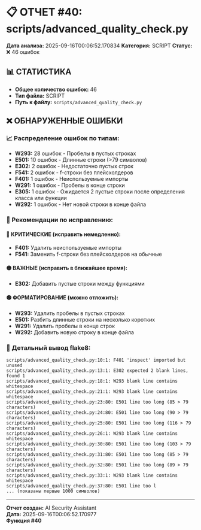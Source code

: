 # 📋 ОТЧЕТ #40: scripts/advanced_quality_check.py

**Дата анализа:** 2025-09-16T00:06:52.170834
**Категория:** SCRIPT
**Статус:** ❌ 46 ошибок

## 📊 СТАТИСТИКА

- **Общее количество ошибок:** 46
- **Тип файла:** SCRIPT
- **Путь к файлу:** `scripts/advanced_quality_check.py`

## ❌ ОБНАРУЖЕННЫЕ ОШИБКИ

### 📈 Распределение ошибок по типам:

- **W293:** 28 ошибок - Пробелы в пустых строках
- **E501:** 10 ошибок - Длинные строки (>79 символов)
- **E302:** 2 ошибок - Недостаточно пустых строк
- **F541:** 2 ошибок - f-строки без плейсхолдеров
- **F401:** 1 ошибок - Неиспользуемые импорты
- **W291:** 1 ошибок - Пробелы в конце строки
- **E305:** 1 ошибок - Ожидается 2 пустые строки после определения класса или функции
- **W292:** 1 ошибок - Нет новой строки в конце файла

### 🎯 Рекомендации по исправлению:

#### 🔴 КРИТИЧЕСКИЕ (исправить немедленно):
- **F401:** Удалить неиспользуемые импорты
- **F541:** Заменить f-строки без плейсхолдеров на обычные

#### 🟡 ВАЖНЫЕ (исправить в ближайшее время):
- **E302:** Добавить пустые строки между функциями

#### 🟢 ФОРМАТИРОВАНИЕ (можно отложить):
- **W293:** Удалить пробелы в пустых строках
- **E501:** Разбить длинные строки на несколько коротких
- **W291:** Удалить пробелы в конце строк
- **W292:** Добавить новую строку в конце файла

### 📝 Детальный вывод flake8:

```
scripts/advanced_quality_check.py:10:1: F401 'inspect' imported but unused
scripts/advanced_quality_check.py:13:1: E302 expected 2 blank lines, found 1
scripts/advanced_quality_check.py:18:1: W293 blank line contains whitespace
scripts/advanced_quality_check.py:21:1: W293 blank line contains whitespace
scripts/advanced_quality_check.py:23:80: E501 line too long (85 > 79 characters)
scripts/advanced_quality_check.py:24:80: E501 line too long (90 > 79 characters)
scripts/advanced_quality_check.py:25:80: E501 line too long (116 > 79 characters)
scripts/advanced_quality_check.py:26:1: W293 blank line contains whitespace
scripts/advanced_quality_check.py:30:80: E501 line too long (103 > 79 characters)
scripts/advanced_quality_check.py:31:80: E501 line too long (85 > 79 characters)
scripts/advanced_quality_check.py:32:80: E501 line too long (89 > 79 characters)
scripts/advanced_quality_check.py:33:1: W293 blank line contains whitespace
scripts/advanced_quality_check.py:37:80: E501 line too l
... (показаны первые 1000 символов)
```

---
**Отчет создан:** AI Security Assistant  
**Дата:** 2025-09-16T00:06:52.170977  
**Функция #40**
